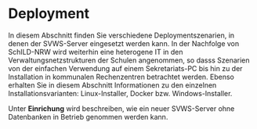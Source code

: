 # Deployment

In diesem Abschnitt finden Sie verschiedene Deploymentszenarien, in denen der SVWS-Server 
eingesetzt werden kann. In der Nachfolge von SchILD-NRW wird weiterhin eine heterogene 
IT in den Verwaltungsnetzstrukturen der Schulen angenommen, so dasss Szenarien von der einfachen 
Verwendung auf einem Sekretariats-PC bis hin zu der Installation in kommunalen Rechenzentren betrachtet werden. 
Ebenso erhalten Sie in diesem Abschnitt Informationen zu den einzelnen Installationsvarianten: Linux-Installer, Docker bzw. Windows-Installer.

Unter **Einrichung** wird beschreiben, wie ein neuer SVWS-Server ohne Datenbanken in Betrieb genommen werden kann.
